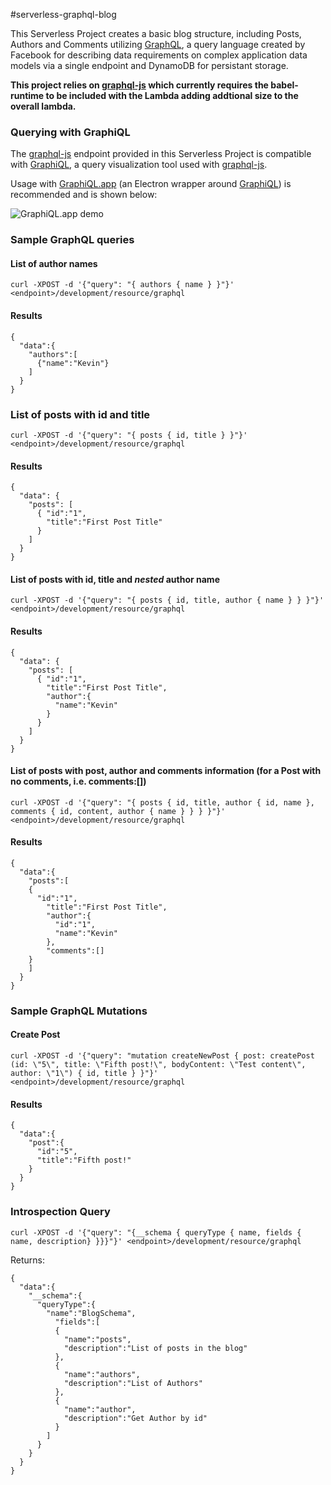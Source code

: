 #serverless-graphql-blog

This Serverless Project creates a basic blog structure, including Posts, Authors and Comments utilizing [GraphQL][1], a query language created by Facebook for describing data requirements on complex application data models via a single endpoint and DynamoDB for persistant storage.

**This project relies on [graphql-js][1] which currently requires the babel-runtime to be included with the Lambda adding addtional size to the overall lambda.**

### Querying with GraphiQL

The [graphql-js][1] endpoint provided in this Serverless Project is compatible with [GraphiQL][2], a query visualization tool used with [graphql-js][1].

Usage with [GraphiQL.app][3] (an Electron wrapper around [GraphiQL][2]) is recommended and is shown below:

![GraphiQL.app demo](https://s3.amazonaws.com/various-image-files/graphiql-serverless-graphql-blog-screenshot.png)

### Sample GraphQL queries

#### List of author names
```
curl -XPOST -d '{"query": "{ authors { name } }"}' <endpoint>/development/resource/graphql
```

#### Results
```
{
  "data":{
    "authors":[
      {"name":"Kevin"}
    ]
  }
}
```

### List of posts with id and title
```
curl -XPOST -d '{"query": "{ posts { id, title } }"}' <endpoint>/development/resource/graphql
```

#### Results
```
{
  "data": {
    "posts": [
      { "id":"1",
        "title":"First Post Title"
      }
    ]
  }
}
```

#### List of posts with id, title and *nested* author name
```
curl -XPOST -d '{"query": "{ posts { id, title, author { name } } }"}' <endpoint>/development/resource/graphql
```

#### Results
```
{
  "data": {
    "posts": [
      { "id":"1",
        "title":"First Post Title",
        "author":{
          "name":"Kevin"
        }
      }
    ]
  }
}
```

#### List of posts with post, author and comments information (for a Post with no comments, i.e. comments:[])
```
curl -XPOST -d '{"query": "{ posts { id, title, author { id, name }, comments { id, content, author { name } } } }"}' <endpoint>/development/resource/graphql
```

#### Results
```
{
  "data":{
    "posts":[
    {
      "id":"1",
        "title":"First Post Title",
        "author":{
          "id":"1",
          "name":"Kevin"
        },
        "comments":[]
    }
    ]
  }
}
```


### Sample GraphQL Mutations

#### Create Post
```
curl -XPOST -d '{"query": "mutation createNewPost { post: createPost (id: \"5\", title: \"Fifth post!\", bodyContent: \"Test content\", author: \"1\") { id, title } }"}' <endpoint>/development/resource/graphql
```

#### Results
```
{
  "data":{
    "post":{
      "id":"5",
      "title":"Fifth post!"
    }
  }
}
```

### Introspection Query
```
curl -XPOST -d '{"query": "{__schema { queryType { name, fields { name, description} }}}"}' <endpoint>/development/resource/graphql
```

Returns:
```
{
  "data":{
    "__schema":{
      "queryType":{
        "name":"BlogSchema",
          "fields":[
          {
            "name":"posts",
            "description":"List of posts in the blog"
          },
          {
            "name":"authors",
            "description":"List of Authors"
          },
          {
            "name":"author",
            "description":"Get Author by id"
          }
        ]
      }
    }
  }
}
```

[1]: https://github.com/graphql/graphql-js
[2]: https://github.com/graphql/graphiql
[3]: https://github.com/skevy/graphiql-app
